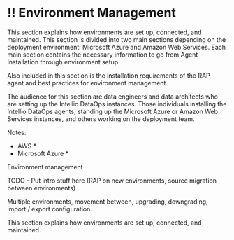 # !! Environment Management

This section explains how environments are set up, connected, and maintained. This section is divided into two main sections depending on the deployment environment: Microsoft Azure and Amazon Web Services. Each main section contains the necessary information to go from Agent Installation through environment setup.

Also included in this section is the installation requirements of the RAP agent and best practices for environment management.

The audience for this section are data engineers and data architects who are setting up the Intellio DataOps instances. Those individuals installing the Intellio DataOps agents, standing up the Microsoft Azure or Amazon Web Services instances, and others working on the deployment team.





Notes:

* AWS
  * 
* Microsoft Azure
  * 



Environment management 



TODO - Put intro stuff here \(RAP on new environments, source migration between environments\)

Multiple environments, movement between, upgrading, downgrading, import / export configuration.

This section explains how environments are set up, connected, and maintained.

















